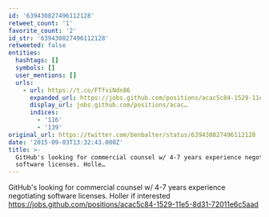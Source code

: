 ```yaml
---
id: '639430827496112128'
retweet_count: '1'
favorite_count: '2'
id_str: '639430827496112128'
retweeted: false
entities:
  hashtags: []
  symbols: []
  user_mentions: []
  urls:
    - url: https://t.co/FTfviNdn86
      expanded_url: https://jobs.github.com/positions/acac5c84-1529-11e5-8d31-72011e6c5aad
      display_url: jobs.github.com/positions/acac…
      indices:
        - '116'
        - '139'
original_url: https://twitter.com/benbalter/status/639430827496112128
date: '2015-09-03T13:32:43.000Z'
title: >-
  GitHub's looking for commercial counsel w/ 4-7 years experience negotiating
  software licenses. Holle…
---
```


GitHub's looking for commercial counsel w/ 4-7 years experience negotiating software licenses. Holler if interested https://jobs.github.com/positions/acac5c84-1529-11e5-8d31-72011e6c5aad